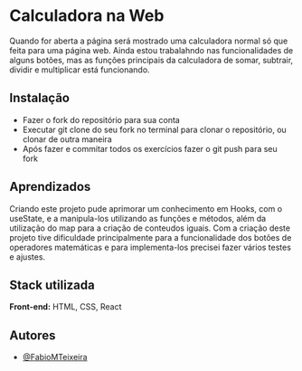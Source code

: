
# Calculadora na Web

Quando for aberta a página será mostrado uma calculadora normal só que feita para uma página web. Ainda estou trabalahndo nas funcionalidades de alguns botões, mas as funções principais da calculadora de somar, subtrair, dividir e multiplicar está funcionando.


## Instalação

- Fazer o fork do repositório para sua conta
- Executar git clone do seu fork no terminal para clonar o repositório, ou clonar de outra maneira
- Após fazer e commitar todos os exercícios fazer o git push para seu fork
  
## Aprendizados

Criando este projeto pude aprimorar um conhecimento em Hooks, com o useState, e a manipula-los utilizando as funções e métodos, além da utilização do map para a criação de conteudos iguais. Com a criação deste projeto tive dificuldade principalmente para a funcionalidade dos botões de operadores matemáticas e para implementa-los precisei fazer vários testes e ajustes.

## Stack utilizada

**Front-end:** HTML, CSS, React





## Autores

- [@FabioMTeixeira](https://github.com/FabioMTeixeira)


